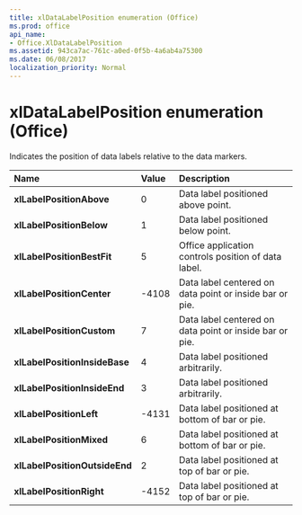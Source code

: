 ```yaml
---
title: xlDataLabelPosition enumeration (Office)
ms.prod: office
api_name:
- Office.XlDataLabelPosition
ms.assetid: 943ca7ac-761c-a0ed-0f5b-4a6ab4a75300
ms.date: 06/08/2017
localization_priority: Normal
---
```



# xlDataLabelPosition enumeration (Office)

Indicates the position of data labels relative to the data markers.



|Name|Value|Description|
|:-----|:-----|:-----|
|**xlLabelPositionAbove**|0|Data label positioned above point.|
|**xlLabelPositionBelow**|1|Data label positioned below point.|
|**xlLabelPositionBestFit**|5|Office application controls position of data label.|
|**xlLabelPositionCenter**|-4108|Data label centered on data point or inside bar or pie.|
|**xlLabelPositionCustom**|7|Data label centered on data point or inside bar or pie.|
|**xlLabelPositionInsideBase**|4|Data label positioned arbitrarily.|
|**xlLabelPositionInsideEnd**|3|Data label positioned arbitrarily.|
|**xlLabelPositionLeft**|-4131|Data label positioned at bottom of bar or pie.|
|**xlLabelPositionMixed**|6|Data label positioned at bottom of bar or pie.|
|**xlLabelPositionOutsideEnd**|2|Data label positioned at top of bar or pie.|
|**xlLabelPositionRight**|-4152|Data label positioned at top of bar or pie.|

